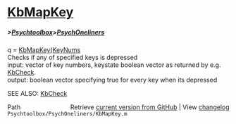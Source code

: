 # [KbMapKey](KbMapKey)
##### >[Psychtoolbox](Psychtoolbox)>[PsychOneliners](PsychOneliners)

q = [KbMapKey](KbMapKey)[(KeyNums]((KeyNums),keyCode)  
Checks if any of specified keys is depressed  
input: vector of key numbers, keystate boolean vector as returned by e.g.  
       [KbCheck](KbCheck).  
output: boolean vector specifying true for every key when its depressed  
  
SEE ALSO: [KbCheck](KbCheck)  




<div class="code_header" style="text-align:right;">
  <span style="float:left;">Path&nbsp;&nbsp;</span> <span class="counter">Retrieve <a href=
  "https://raw.github.com/Psychtoolbox-3/Psychtoolbox-3/beta/Psychtoolbox/PsychOneliners/KbMapKey.m">current version from GitHub</a> | View <a href=
  "https://github.com/Psychtoolbox-3/Psychtoolbox-3/commits/beta/Psychtoolbox/PsychOneliners/KbMapKey.m">changelog</a></span>
</div>
<div class="code">
  <code>Psychtoolbox/PsychOneliners/KbMapKey.m</code>
</div>

